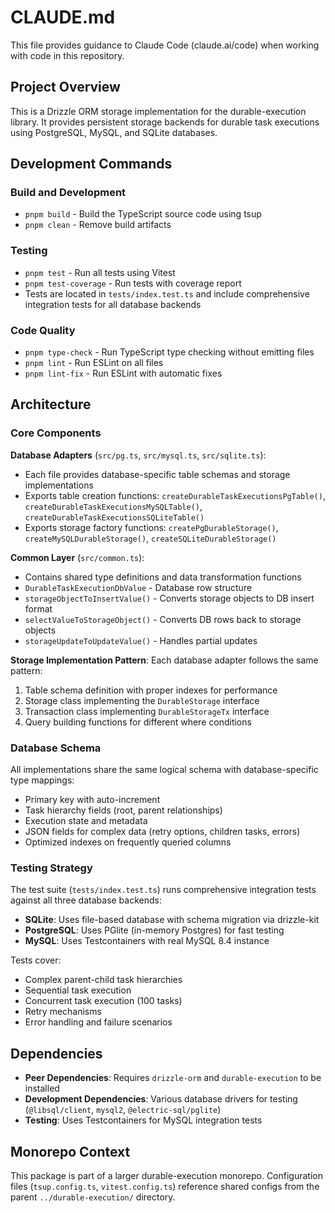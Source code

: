 # CLAUDE.md

This file provides guidance to Claude Code (claude.ai/code) when working with code in this repository.

## Project Overview

This is a Drizzle ORM storage implementation for the durable-execution library. It provides persistent storage backends for durable task executions using PostgreSQL, MySQL, and SQLite databases.

## Development Commands

### Build and Development

- `pnpm build` - Build the TypeScript source code using tsup
- `pnpm clean` - Remove build artifacts

### Testing

- `pnpm test` - Run all tests using Vitest
- `pnpm test-coverage` - Run tests with coverage report
- Tests are located in `tests/index.test.ts` and include comprehensive integration tests for all database backends

### Code Quality

- `pnpm type-check` - Run TypeScript type checking without emitting files
- `pnpm lint` - Run ESLint on all files
- `pnpm lint-fix` - Run ESLint with automatic fixes

## Architecture

### Core Components

**Database Adapters** (`src/pg.ts`, `src/mysql.ts`, `src/sqlite.ts`):

- Each file provides database-specific table schemas and storage implementations
- Exports table creation functions: `createDurableTaskExecutionsPgTable()`, `createDurableTaskExecutionsMySQLTable()`, `createDurableTaskExecutionsSQLiteTable()`
- Exports storage factory functions: `createPgDurableStorage()`, `createMySQLDurableStorage()`, `createSQLiteDurableStorage()`

**Common Layer** (`src/common.ts`):

- Contains shared type definitions and data transformation functions
- `DurableTaskExecutionDbValue` - Database row structure
- `storageObjectToInsertValue()` - Converts storage objects to DB insert format
- `selectValueToStorageObject()` - Converts DB rows back to storage objects
- `storageUpdateToUpdateValue()` - Handles partial updates

**Storage Implementation Pattern**:
Each database adapter follows the same pattern:

1. Table schema definition with proper indexes for performance
2. Storage class implementing the `DurableStorage` interface
3. Transaction class implementing `DurableStorageTx` interface
4. Query building functions for different where conditions

### Database Schema

All implementations share the same logical schema with database-specific type mappings:

- Primary key with auto-increment
- Task hierarchy fields (root, parent relationships)
- Execution state and metadata
- JSON fields for complex data (retry options, children tasks, errors)
- Optimized indexes on frequently queried columns

### Testing Strategy

The test suite (`tests/index.test.ts`) runs comprehensive integration tests against all three database backends:

- **SQLite**: Uses file-based database with schema migration via drizzle-kit
- **PostgreSQL**: Uses PGlite (in-memory Postgres) for fast testing
- **MySQL**: Uses Testcontainers with real MySQL 8.4 instance

Tests cover:

- Complex parent-child task hierarchies
- Sequential task execution
- Concurrent task execution (100 tasks)
- Retry mechanisms
- Error handling and failure scenarios

## Dependencies

- **Peer Dependencies**: Requires `drizzle-orm` and `durable-execution` to be installed
- **Development Dependencies**: Various database drivers for testing (`@libsql/client`, `mysql2`, `@electric-sql/pglite`)
- **Testing**: Uses Testcontainers for MySQL integration tests

## Monorepo Context

This package is part of a larger durable-execution monorepo. Configuration files (`tsup.config.ts`, `vitest.config.ts`) reference shared configs from the parent `../durable-execution/` directory.
